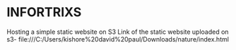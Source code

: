 # INFORTRIXS
Hosting a simple static website on S3
Link of the static website uploaded on s3- file:///C:/Users/kishore%20david%20paul/Downloads/nature/index.html
